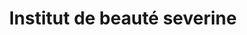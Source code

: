---
title: "Institut de beauté severine"
url: /nimes/institut-de-beaute-severine/
shop: Kosmetik
---